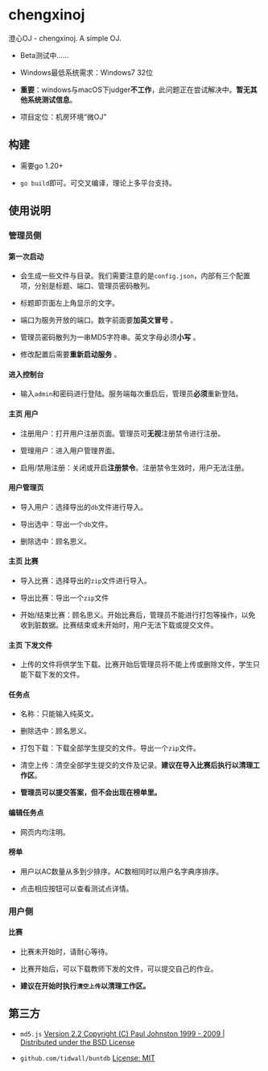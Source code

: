 # chengxinoj

澄心OJ - chengxinoj. A simple OJ.

+ Beta测试中……

+ Windows最低系统需求：Windows7 32位

+ **重要**：windows与macOS下judger**不工作**，此问题正在尝试解决中。**暂无其他系统测试信息**。

+ 项目定位：机房环境“微OJ”

## 构建

+ 需要go 1.20+

+ `go build`即可。可交叉编译，理论上多平台支持。

## 使用说明

### 管理员侧

#### 第一次启动

+ 会生成一些文件与目录。我们需要注意的是`config.json`，内部有三个配置项，分别是标题、端口、管理员密码散列。

+ 标题即页面左上角显示的文字。

+ 端口为服务开放的端口。数字前面要**加英文冒号** 。

+ 管理员密码散列为一串MD5字符串。英文字母必须**小写** 。

+ 修改配置后需要**重新启动服务** 。

#### 进入控制台

+ 输入`admin`和密码进行登陆。服务端每次重启后，管理员**必须**重新登陆。

#### 主页 用户

+ 注册用户：打开用户注册页面。管理员可**无视**注册禁令进行注册。

+ 管理用户：进入用户管理界面。

+ 启用/禁用注册：关闭或开启**注册禁令**。注册禁令生效时，用户无法注册。

#### 用户管理页

+ 导入用户：选择导出的`db`文件进行导入。

+ 导出选中：导出一个`db`文件。

+ 删除选中：顾名思义。

#### 主页 比赛

+ 导入比赛：选择导出的`zip`文件进行导入。

+ 导出比赛：导出一个`zip`文件

+ 开始/结束比赛：顾名思义。开始比赛后，管理员不能进行打包等操作，以免收到脏数据。比赛结束或未开始时，用户无法下载或提交文件。

#### 主页 下发文件

+ 上传的文件将供学生下载。比赛开始后管理员将不能上传或删除文件，学生只能下载下发的文件。

#### 任务点

+ 名称：只能输入纯英文。

+ 删除选中：顾名思义。

+ 打包下载：下载全部学生提交的文件。导出一个`zip`文件。

+ 清空上传：清空全部学生提交的文件及记录。**建议在导入比赛后执行以清理工作区**。

+ **管理员可以提交答案，但不会出现在榜单里。**

#### 编辑任务点

+ 网页内均注明。

#### 榜单

+ 用户以AC数量从多到少排序。AC数相同时以用户名字典序排序。

+ 点击相应按钮可以查看测试点详情。

### 用户侧

#### 比赛

+ 比赛未开始时，请耐心等待。

+ 比赛开始后，可以下载教师下发的文件，可以提交自己的作业。

+ **建议在开始时执行`清空上传`以清理工作区。**

## 第三方

+ `md5.js` [Version 2.2 Copyright (C) Paul Johnston 1999 - 2009 | Distributed under the BSD License](http://pajhome.org.uk/crypt/md5)

+ `github.com/tidwall/buntdb` [License: MIT](https://github.com/tidwall/buntdb) 
